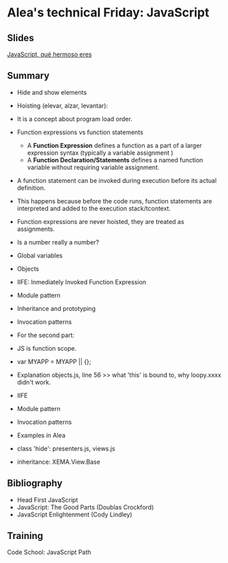 # Alea's technical Friday: JavaScript

## Slides
[JavaScript, qué hermoso eres](https://docs.google.com/presentation/d/1ffsKWM-xc0-emQtkBBx_OkESkDj43L4b3q-pr1rnP4Y/edit#slide=id.p)


## Summary
* Hide and show elements

* Hoisting (elevar, alzar, levantar):
 * It is a concept about program load order.
 * Function expressions vs function statements
   * A **Function Expression** defines a function as a part of a larger expression syntax (typically a variable assignment )
    * A **Function Declaration/Statements** defines a named function variable without requiring variable assignment. 
 * A function statement can be invoked during execution before its actual definition. 
  * This happens because before the code runs, function statements are interpreted and added to the execution stack/tcontext.
 * Function expressions are never hoisted, they are treated as assignments.

* Is a number really a number?

* Global variables

* Objects
 
* IIFE: Inmediately Invoked Function Expression

* Module pattern

* Inheritance and prototyping

* Invocation patterns

* For the second part:
 * JS is function scope.
 * var MYAPP = MYAPP || {};
 * Explanation objects.js, line 56 >> what 'this' is bound to, why loopy.xxxx didn't work.
 * IIFE
 * Module pattern
 * Invocation patterns
 * Examples in Alea
  * class 'hide': presenters.js, views.js
  * inheritance: XEMA.View.Base
 

## Bibliography
* Head First JavaScript
* JavaScript: The Good Parts (Doublas Crockford)
* JavaScript Enlightenment (Cody Lindley)


## Training
Code School: JavaScript Path
